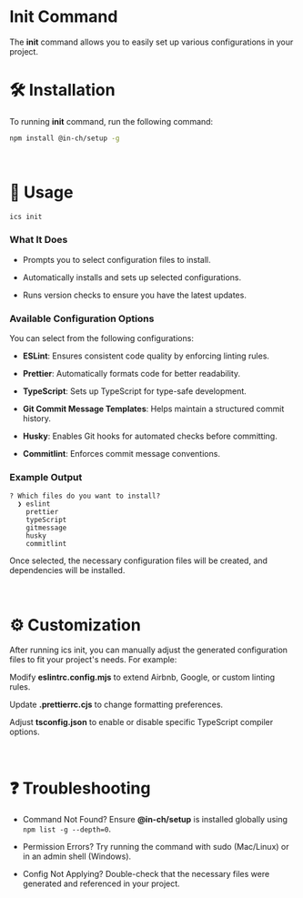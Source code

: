 # Init Command

The **init** command allows you to easily set up various configurations in your project.

# 🛠 Installation

To running **init** command, run the following command:

```bash
npm install @in-ch/setup -g
```

<br />

# 🚀 Usage

```bash
ics init
```

### What It Does

- Prompts you to select configuration files to install.

- Automatically installs and sets up selected configurations.

- Runs version checks to ensure you have the latest updates.

### Available Configuration Options

You can select from the following configurations:

- **ESLint**: Ensures consistent code quality by enforcing linting rules.

- **Prettier**: Automatically formats code for better readability.

- **TypeScript**: Sets up TypeScript for type-safe development.

- **Git Commit Message Templates**: Helps maintain a structured commit history.

- **Husky**: Enables Git hooks for automated checks before committing.

- **Commitlint**: Enforces commit message conventions.

### Example Output

```
? Which files do you want to install?
  ❯ eslint
    prettier
    typeScript
    gitmessage
    husky
    commitlint
```

Once selected, the necessary configuration files will be created, and dependencies will be installed.

<br />

# ⚙️ Customization

After running ics init, you can manually adjust the generated configuration files to fit your project's needs. For example:

Modify **eslintrc.config.mjs** to extend Airbnb, Google, or custom linting rules.

Update **.prettierrc.cjs** to change formatting preferences.

Adjust **tsconfig.json** to enable or disable specific TypeScript compiler options.

<br />

# ❓ Troubleshooting

- Command Not Found? Ensure **@in-ch/setup** is installed globally using <code>npm list -g --depth=0</code>.

- Permission Errors? Try running the command with sudo (Mac/Linux) or in an admin shell (Windows).

- Config Not Applying? Double-check that the necessary files were generated and referenced in your project.
